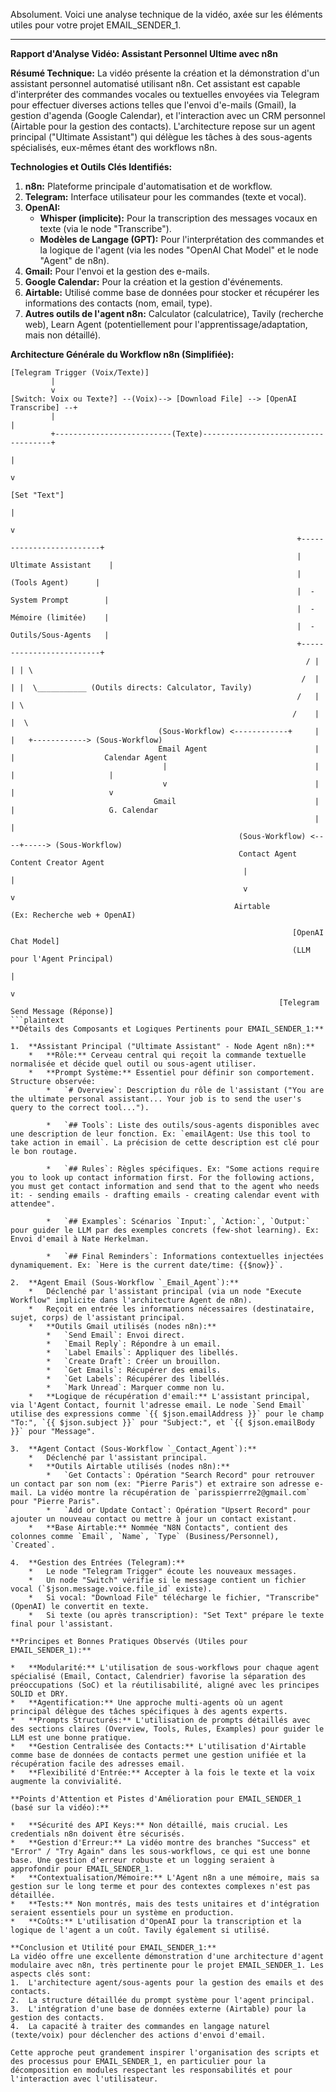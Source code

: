 Absolument. Voici une analyse technique de la vidéo, axée sur les éléments utiles pour votre projet EMAIL_SENDER_1.

---

**Rapport d'Analyse Vidéo: Assistant Personnel Ultime avec n8n**

**Résumé Technique:**
La vidéo présente la création et la démonstration d'un assistant personnel automatisé utilisant n8n. Cet assistant est capable d'interpréter des commandes vocales ou textuelles envoyées via Telegram pour effectuer diverses actions telles que l'envoi d'e-mails (Gmail), la gestion d'agenda (Google Calendar), et l'interaction avec un CRM personnel (Airtable pour la gestion des contacts). L'architecture repose sur un agent principal ("Ultimate Assistant") qui délègue les tâches à des sous-agents spécialisés, eux-mêmes étant des workflows n8n.

**Technologies et Outils Clés Identifiés:**
1.  **n8n:** Plateforme principale d'automatisation et de workflow.
2.  **Telegram:** Interface utilisateur pour les commandes (texte et vocal).
3.  **OpenAI:**
    *   **Whisper (implicite):** Pour la transcription des messages vocaux en texte (via le node "Transcribe").
    *   **Modèles de Langage (GPT):** Pour l'interprétation des commandes et la logique de l'agent (via les nodes "OpenAI Chat Model" et le node "Agent" de n8n).
4.  **Gmail:** Pour l'envoi et la gestion des e-mails.
5.  **Google Calendar:** Pour la création et la gestion d'événements.
6.  **Airtable:** Utilisé comme base de données pour stocker et récupérer les informations des contacts (nom, email, type).
7.  **Autres outils de l'agent n8n:** Calculator (calculatrice), Tavily (recherche web), Learn Agent (potentiellement pour l'apprentissage/adaptation, mais non détaillé).

**Architecture Générale du Workflow n8n (Simplifiée):**

```ascii
[Telegram Trigger (Voix/Texte)]
         |
         v
[Switch: Voix ou Texte?] --(Voix)--> [Download File] --> [OpenAI Transcribe] --+
         |                                                                     |
         +--------------------------(Texte)------------------------------------+
                                                                               |
                                                                               v
                                                                        [Set "Text"]
                                                                               |
                                                                               v
                                                                +-------------------------+
                                                                |   Ultimate Assistant    |
                                                                |      (Tools Agent)      |
                                                                |  - System Prompt        |
                                                                |  - Mémoire (limitée)    |
                                                                |  - Outils/Sous-Agents   |
                                                                +-------------------------+
                                                                  / | | | \
                                                                 /  | | |  \___________ (Outils directs: Calculator, Tavily)
                                                                /   | | \
                                                               /    | |  \
                                 (Sous-Workflow) <------------+     | |   +------------> (Sous-Workflow)
                                 Email Agent                        | |                    Calendar Agent
                                  |                                 | |                     |
                                  v                                 | |                     v
                                Gmail                               | |                     G. Calendar
                                                                    | |
                                                   (Sous-Workflow) <----+-----> (Sous-Workflow)
                                                   Contact Agent                Content Creator Agent
                                                    |                            |
                                                    v                            v
                                                  Airtable                       (Ex: Recherche web + OpenAI)

                                                               [OpenAI Chat Model]
                                                               (LLM pour l'Agent Principal)
                                                                        |
                                                                        v
                                                            [Telegram Send Message (Réponse)]
```plaintext
**Détails des Composants et Logiques Pertinents pour EMAIL_SENDER_1:**

1.  **Assistant Principal ("Ultimate Assistant" - Node Agent n8n):**
    *   **Rôle:** Cerveau central qui reçoit la commande textuelle normalisée et décide quel outil ou sous-agent utiliser.
    *   **Prompt Système:** Essentiel pour définir son comportement. Structure observée:
        *   `# Overview`: Description du rôle de l'assistant ("You are the ultimate personal assistant... Your job is to send the user's query to the correct tool...").

        *   `## Tools`: Liste des outils/sous-agents disponibles avec une description de leur fonction. Ex: `emailAgent: Use this tool to take action in email`. La précision de cette description est clé pour le bon routage.

        *   `## Rules`: Règles spécifiques. Ex: "Some actions require you to look up contact information first. For the following actions, you must get contact information and send that to the agent who needs it: - sending emails - drafting emails - creating calendar event with attendee".

        *   `## Examples`: Scénarios `Input:`, `Action:`, `Output:` pour guider le LLM par des exemples concrets (few-shot learning). Ex: Envoi d'email à Nate Herkelman.

        *   `## Final Reminders`: Informations contextuelles injectées dynamiquement. Ex: `Here is the current date/time: {{$now}}`.

2.  **Agent Email (Sous-Workflow `_Email_Agent`):**
    *   Déclenché par l'assistant principal (via un node "Execute Workflow" implicite dans l'architecture Agent de n8n).
    *   Reçoit en entrée les informations nécessaires (destinataire, sujet, corps) de l'assistant principal.
    *   **Outils Gmail utilisés (nodes n8n):**
        *   `Send Email`: Envoi direct.
        *   `Email Reply`: Répondre à un email.
        *   `Label Emails`: Appliquer des libellés.
        *   `Create Draft`: Créer un brouillon.
        *   `Get Emails`: Récupérer des emails.
        *   `Get Labels`: Récupérer des libellés.
        *   `Mark Unread`: Marquer comme non lu.
    *   **Logique de récupération d'email:** L'assistant principal, via l'Agent Contact, fournit l'adresse email. Le node `Send Email` utilise des expressions comme `{{ $json.emailAddress }}` pour le champ "To:", `{{ $json.subject }}` pour "Subject:", et `{{ $json.emailBody }}` pour "Message".

3.  **Agent Contact (Sous-Workflow `_Contact_Agent`):**
    *   Déclenché par l'assistant principal.
    *   **Outils Airtable utilisés (nodes n8n):**
        *   `Get Contacts`: Opération "Search Record" pour retrouver un contact par son nom (ex: "Pierre Paris") et extraire son adresse e-mail. La vidéo montre la récupération de `parisspierrre2@gmail.com` pour "Pierre Paris".
        *   `Add or Update Contact`: Opération "Upsert Record" pour ajouter un nouveau contact ou mettre à jour un contact existant.
    *   **Base Airtable:** Nommée "N8N Contacts", contient des colonnes comme `Email`, `Name`, `Type` (Business/Personnel), `Created`.

4.  **Gestion des Entrées (Telegram):**
    *   Le node "Telegram Trigger" écoute les nouveaux messages.
    *   Un node "Switch" vérifie si le message contient un fichier vocal (`$json.message.voice.file_id` existe).
    *   Si vocal: "Download File" télécharge le fichier, "Transcribe" (OpenAI) le convertit en texte.
    *   Si texte (ou après transcription): "Set Text" prépare le texte final pour l'assistant.

**Principes et Bonnes Pratiques Observés (Utiles pour EMAIL_SENDER_1):**

*   **Modularité:** L'utilisation de sous-workflows pour chaque agent spécialisé (Email, Contact, Calendrier) favorise la séparation des préoccupations (SoC) et la réutilisabilité, aligné avec les principes SOLID et DRY.
*   **Agentification:** Une approche multi-agents où un agent principal délègue des tâches spécifiques à des agents experts.
*   **Prompts Structurés:** L'utilisation de prompts détaillés avec des sections claires (Overview, Tools, Rules, Examples) pour guider le LLM est une bonne pratique.
*   **Gestion Centralisée des Contacts:** L'utilisation d'Airtable comme base de données de contacts permet une gestion unifiée et la récupération facile des adresses email.
*   **Flexibilité d'Entrée:** Accepter à la fois le texte et la voix augmente la convivialité.

**Points d'Attention et Pistes d'Amélioration pour EMAIL_SENDER_1 (basé sur la vidéo):**

*   **Sécurité des API Keys:** Non détaillé, mais crucial. Les credentials n8n doivent être sécurisés.
*   **Gestion d'Erreur:** La vidéo montre des branches "Success" et "Error" / "Try Again" dans les sous-workflows, ce qui est une bonne base. Une gestion d'erreur robuste et un logging seraient à approfondir pour EMAIL_SENDER_1.
*   **Contextualisation/Mémoire:** L'Agent n8n a une mémoire, mais sa gestion sur le long terme et pour des contextes complexes n'est pas détaillée.
*   **Tests:** Non montrés, mais des tests unitaires et d'intégration seraient essentiels pour un système en production.
*   **Coûts:** L'utilisation d'OpenAI pour la transcription et la logique de l'agent a un coût. Tavily également si utilisé.

**Conclusion et Utilité pour EMAIL_SENDER_1:**
La vidéo offre une excellente démonstration d'une architecture d'agent modulaire avec n8n, très pertinente pour le projet EMAIL_SENDER_1. Les aspects clés sont:
1.  L'architecture agent/sous-agents pour la gestion des emails et des contacts.
2.  La structure détaillée du prompt système pour l'agent principal.
3.  L'intégration d'une base de données externe (Airtable) pour la gestion des contacts.
4.  La capacité à traiter des commandes en langage naturel (texte/voix) pour déclencher des actions d'envoi d'email.

Cette approche peut grandement inspirer l'organisation des scripts et des processus pour EMAIL_SENDER_1, en particulier pour la décomposition en modules respectant les responsabilités et pour l'interaction avec l'utilisateur.
